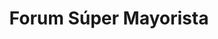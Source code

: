 ---
title: "Forum Súper Mayorista"
url: /caracas/forum-super-mayorista-av-principal-de-la-urbina/
shop: Supermarkt
---